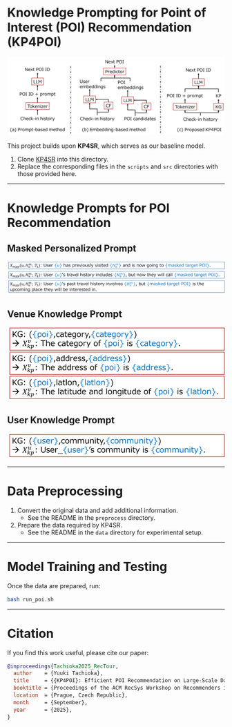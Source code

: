 # Knowledge Prompting for Point of Interest (POI) Recommendation (KP4POI)

![KP4POI](image/LLM_recom.png)

This project builds upon **KP4SR**, which serves as our baseline model.

1. Clone [KP4SR](https://github.com/zhaijianyang/kp4sr) into this directory.  
2. Replace the corresponding files in the `scripts` and `src` directories with those provided here.

---

# Knowledge Prompts for POI Recommendation

## Masked Personalized Prompt
![MPP](image/mpp.png)

## Venue Knowledge Prompt
![kp_venue](image/kp_venue.png)

## User Knowledge Prompt
![kp_user](image/kp_user.png)

---

# Data Preprocessing
1. Convert the original data and add additional information.  
   - See the README in the `preprocess` directory.  
2. Prepare the data required by KP4SR.  
   - See the README in the `data` directory for experimental setup.  

---

# Model Training and Testing
Once the data are prepared, run:

```bash
bash run_poi.sh
```

---
# Citation
If you find this work useful, please cite our paper:
```bibtex
@inproceedings{Tachioka2025_RecTour,
  author    = {Yuuki Tachioka},
  title     = {{KP4POI}: Efficient POI Recommendation on Large-Scale Datasets via Knowledge Prompting of Venues and Users},
  booktitle = {Proceedings of the ACM RecSys Workshop on Recommenders in Tourism @ 19th ACM Conference on Recommender Systems (RecSys 2025)},
  location  = {Prague, Czech Republic},
  month     = {September},
  year      = {2025},
}
```
